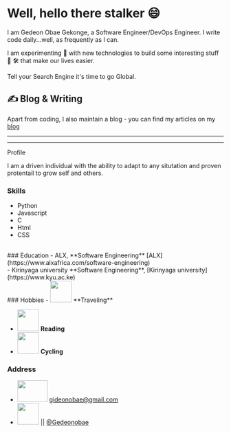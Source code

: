 <meta name="author" content="Gedeon Obae Gekonge"/>
<meta name="tittle" content="Gedeonobae"/>
<meta name="description" content="Gedeon Obae Gekonge, Software Engineer."/>
<meta name="keywords" content="Gedeon Obae Gekonge software engineer; in the following languages; python, C, Javascript, jQuery, Git, Github, Git bash, Html, CSS"/>
<meta content="Github and blog" name="classification" />

# Well, hello there stalker 😄

I am Gedeon Obae Gekonge, a Software Engineer/DevOps Engineer. I write code daily...well, as frequently as I can.

I am experimenting 🔭 with new technologies to build some interesting stuff :rocket: :hammer_and_wrench: that make our lives easier.

Tell your Search Engine it's time to go Global.


## &#x270d; Blog & Writing


Apart from coding, I also maintain a blog - you can find my articles on my [blog](https://medium.com/@gideonobae/what-happens-when-you-type-https-www-google-com-in-your-browser-and-press-enter-f28c412ab99)

<hr/>
<hr

### Profile
I am a driven individual with the ability to adapt to any situtation and proven protentail to grow self and others.

### Skills
- Python
- Javascript
- C
- Html
- CSS

<br>
### Education
- ALX, **Software Engineering** [ALX](https://www.alxafrica.com/software-engineering)<br>
- Kirinyaga university **Software Engineering**, [Kirinyaga university](https://www.kyu.ac.ke)
<br>
### Hobbies
- <img src="https://www.freeiconspng.com/thumbs/travel-icon-png/plane-travel-flight-tourism-travel-icon-png-10.png" height="50" width="50" /> **Traveling**
	
- <img src="https://mpng.subpng.com/20201123/fv/transparent-reader-icon-humans-2-icon-lying-person-reading-ico-5fbbf59ba9c665.4475870516061536276954.jpg"  height="50" width="50"/> **Reading**
- <img src="https://encrypted-tbn3.gstatic.com/images?q=tbn:ANd9GcSBgUIgU5lvvQO8NZW6h8AqK9PSo9F9-PltJvzbFr7CG3kYXwWI" height="50" width="50" /> **Cycling**


### Address
- <img src="https://1000logos.net/wp-content/uploads/2021/05/Gmail-logo.png" height="50" width="70"/> gideonobae@gmail.com
- [<img src="https://www.dailyforex.com/files/1200px-telegram_logo.svg.png" height="50" width="50" />](https://www.t.me/Gedeonobae) || [@Gedeonobae](https://www.t.me/Gedeonobae)


